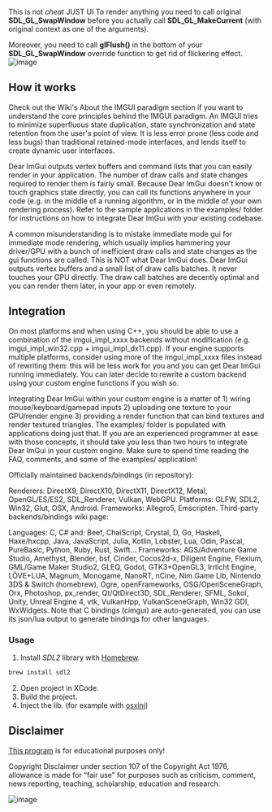 This is not *cheat*  JUST UI
To render anything you need to call original __SDL_GL_SwapWindow__ before you actually call __SDL_GL_MakeCurrent__ (with original context as one of the arguments).  

Moreover, you need to call __glFlush()__ in the bottom of your __SDL_GL_SwapWindow__ override function to get rid of flickering effect.  
![image](https://user-images.githubusercontent.com/100489392/157216123-1d443c52-8262-4dad-96d7-4499823c1682.png)

## How it works
Check out the Wiki's About the IMGUI paradigm section if you want to understand the core principles behind the IMGUI paradigm. An IMGUI tries to minimize superfluous state duplication, state synchronization and state retention from the user's point of view. It is less error prone (less code and less bugs) than traditional retained-mode interfaces, and lends itself to create dynamic user interfaces.

Dear ImGui outputs vertex buffers and command lists that you can easily render in your application. The number of draw calls and state changes required to render them is fairly small. Because Dear ImGui doesn't know or touch graphics state directly, you can call its functions anywhere in your code (e.g. in the middle of a running algorithm, or in the middle of your own rendering process). Refer to the sample applications in the examples/ folder for instructions on how to integrate Dear ImGui with your existing codebase.

A common misunderstanding is to mistake immediate mode gui for immediate mode rendering, which usually implies hammering your driver/GPU with a bunch of inefficient draw calls and state changes as the gui functions are called. This is NOT what Dear ImGui does. Dear ImGui outputs vertex buffers and a small list of draw calls batches. It never touches your GPU directly. The draw call batches are decently optimal and you can render them later, in your app or even remotely.

## Integration
On most platforms and when using C++, you should be able to use a combination of the imgui_impl_xxxx backends without modification (e.g. imgui_impl_win32.cpp + imgui_impl_dx11.cpp). If your engine supports multiple platforms, consider using more of the imgui_impl_xxxx files instead of rewriting them: this will be less work for you and you can get Dear ImGui running immediately. You can later decide to rewrite a custom backend using your custom engine functions if you wish so.

Integrating Dear ImGui within your custom engine is a matter of 1) wiring mouse/keyboard/gamepad inputs 2) uploading one texture to your GPU/render engine 3) providing a render function that can bind textures and render textured triangles. The examples/ folder is populated with applications doing just that. If you are an experienced programmer at ease with those concepts, it should take you less than two hours to integrate Dear ImGui in your custom engine. Make sure to spend time reading the FAQ, comments, and some of the examples/ application!

Officially maintained backends/bindings (in repository):

Renderers: DirectX9, DirectX10, DirectX11, DirectX12, Metal, OpenGL/ES/ES2, SDL_Renderer, Vulkan, WebGPU.
Platforms: GLFW, SDL2, Win32, Glut, OSX, Android.
Frameworks: Allegro5, Emscripten.
Third-party backends/bindings wiki page:

Languages: C, C# and: Beef, ChaiScript, Crystal, D, Go, Haskell, Haxe/hxcpp, Java, JavaScript, Julia, Kotlin, Lobster, Lua, Odin, Pascal, PureBasic, Python, Ruby, Rust, Swift...
Frameworks: AGS/Adventure Game Studio, Amethyst, Blender, bsf, Cinder, Cocos2d-x, Diligent Engine, Flexium, GML/Game Maker Studio2, GLEQ, Godot, GTK3+OpenGL3, Irrlicht Engine, LÖVE+LUA, Magnum, Monogame, NanoRT, nCine, Nim Game Lib, Nintendo 3DS & Switch (homebrew), Ogre, openFrameworks, OSG/OpenSceneGraph, Orx, Photoshop, px_render, Qt/QtDirect3D, SDL_Renderer, SFML, Sokol, Unity, Unreal Engine 4, vtk, VulkanHpp, VulkanSceneGraph, Win32 GDI, WxWidgets.
Note that C bindings (cimgui) are auto-generated, you can use its json/lua output to generate bindings for other languages.

### Usage
1) Install *SDL2* library with [Homebrew](https://brew.sh/).  
```bash
brew install sdl2
```
2) Open project in XCode.  
3) Build the project.
4) Inject the lib. (for example with [osxinj](https://github.com/scen/oxinj)) 



## Disclaimer
[This program](https://github.com/NotSlater/External-Cheat-Menu-Example) is for educational purposes only!

Copyright Disclaimer under section 107 of the Copyright Act 1976, allowance is made for “fair use” for purposes such as criticism, comment, news reporting, teaching, scholarship, education and research.


![image](https://user-images.githubusercontent.com/100489392/157216195-43835192-0b43-4121-a124-55a98eaf9d3f.png)
